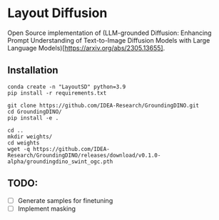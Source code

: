 # Layout Diffusion

Open Source implementation of (LLM-grounded Diffusion: Enhancing Prompt Understanding of Text-to-Image Diffusion Models with Large Language Models)[https://arxiv.org/abs/2305.13655].


## Installation

```
conda create -n "LayoutSD" python=3.9
pip install -r requirements.txt

git clone https://github.com/IDEA-Research/GroundingDINO.git
cd GroundingDINO/
pip install -e .

cd ..
mkdir weights/
cd weights
wget -q https://github.com/IDEA-Research/GroundingDINO/releases/download/v0.1.0-alpha/groundingdino_swint_ogc.pth
```


## TODO:
- [ ] Generate samples for finetuning
- [ ] Implement masking
